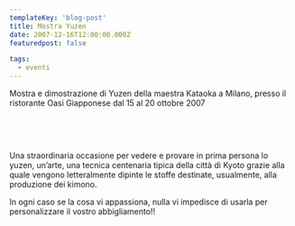 ```yaml
---
templateKey: 'blog-post'
title: Mostra Yuzen
date: 2007-12-16T12:00:00.000Z
featuredpost: false

tags:
  - eventi
---
```



Mostra e dimostrazione di Yuzen della maestra Kataoka a Milano, presso il ristorante Oasi Giapponese dal 15 al 20 ottobre 2007 

   

 

 

   

 

 

 Una straordinaria occasione per vedere e provare in prima persona lo yuzen, un’arte, una tecnica centenaria tipica della città di Kyoto grazie alla quale vengono letteralmente dipinte le stoffe destinate, usualmente, alla produzione dei kimono. 

 In ogni caso se la cosa vi appassiona, nulla vi impedisce di usarla per personalizzare il vostro abbigliamento!! 

